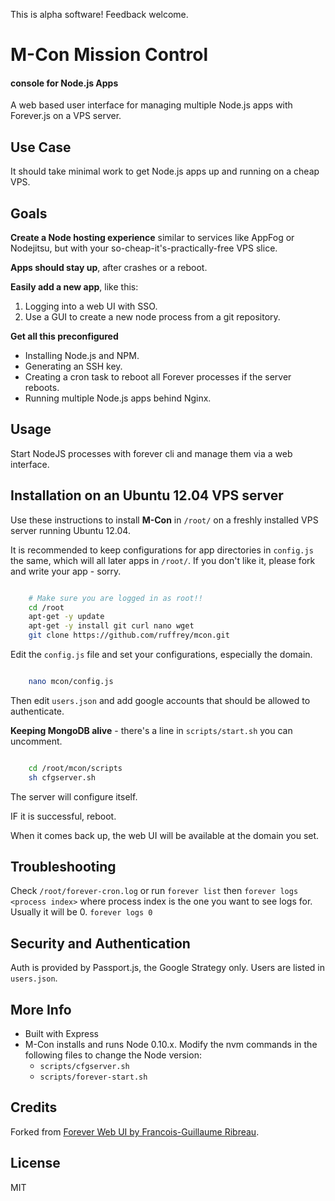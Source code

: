 This is alpha software! Feedback welcome.

# M-Con Mission Control
#### console for Node.js Apps

A web based user interface for managing multiple Node.js apps with Forever.js on a VPS server.

## Use Case

It should take minimal work to get Node.js apps up and running on a cheap VPS.

## Goals

**Create a Node hosting experience** similar to services like AppFog or Nodejitsu, but with your so-cheap-it's-practically-free VPS slice.

**Apps should stay up**, after crashes or a reboot.

**Easily add a new app**, like this:

1. Logging into a web UI with SSO.
1. Use a GUI to create a new node process from a git repository.

**Get all this preconfigured**
- Installing Node.js and NPM.
- Generating an SSH key.
- Creating a cron task to reboot all Forever processes if the server reboots.
- Running multiple Node.js apps behind Nginx.


## Usage

Start NodeJS processes with forever cli and manage them via a web interface.

## Installation on an Ubuntu 12.04 VPS server

Use these instructions to install **M-Con** in `/root/` on a freshly installed VPS server running Ubuntu 12.04.

It is recommended to keep configurations for app directories in `config.js` the same, which will all later apps in `/root/`. If you don't like it, please fork and write your app - sorry.

``` bash

    # Make sure you are logged in as root!!
    cd /root
    apt-get -y update
    apt-get -y install git curl nano wget
    git clone https://github.com/ruffrey/mcon.git
```

Edit the `config.js` file and set your configurations, especially the domain.

``` bash

    nano mcon/config.js
```

Then edit `users.json` and add google accounts that should be allowed to authenticate.

**Keeping MongoDB alive** - there's a line in `scripts/start.sh` you can uncomment.

``` bash

    cd /root/mcon/scripts
    sh cfgserver.sh

```

The server will configure itself. 

IF it is successful, reboot. 

When it comes back up, the web UI will be available at the domain you set.


## Troubleshooting

Check `/root/forever-cron.log` or run `forever list` then `forever logs <process index>` where process index is the one you want to see logs for. Usually it will be 0. `forever logs 0`


## Security and Authentication

Auth is provided by Passport.js, the Google Strategy only. Users are listed in `users.json`.

## More Info

- Built with Express
- M-Con installs and runs Node 0.10.x. Modify the nvm commands in the following files to change the Node version:
    - `scripts/cfgserver.sh`
    - `scripts/forever-start.sh`

## Credits

Forked from [Forever Web UI by Francois-Guillaume Ribreau](https://github.com/FGRibreau/forever-webui.git).


## License

MIT
